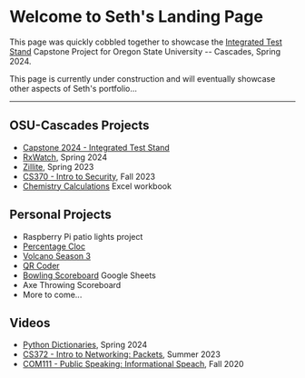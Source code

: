 # Welcome to Seth's Landing Page

This page was quickly cobbled together to showcase the 
[Integrated Test Stand](https://sweisss.github.io/osu-cascades/capstone-24/IntegratedTestStand.html)
Capstone Project for Oregon State University -- Cascades, Spring 2024.

This page is currently under construction and will eventually showcase other aspects of Seth's portfolio...

----

## OSU-Cascades Projects
* [Capstone 2024 - Integrated Test Stand](https://sweisss.github.io/osu-cascades/capstone-24/IntegratedTestStand.html)
* [RxWatch](https://github.com/sweisss/RxWatch), Spring 2024
* [Zillite](https://github.com/sweisss/Zillite), Spring 2023
* [CS370 - Intro to Security](https://github.com/sweisss/CS370-Intro_to_Security), Fall 2023
* [Chemistry Calculations](./projects/ChemistryCalculations.xlsx) Excel workbook

## Personal Projects
* Raspberry Pi patio lights project
* [Percentage Cloc](https://github.com/sweisss/percent-clock-gui)
* [Volcano Season 3](https://github.com/sweisss/VolcanoSeason3)
* [QR Coder](https://github.com/sweisss/QR_Coder)
* [Bowling Scoreboard](https://docs.google.com/spreadsheets/d/1T2dHcvSfGK9w3xW4Mf51phTdxzOd0TZNsUDxLNJYssI/edit?usp=sharing) Google Sheets
* Axe Throwing Scoreboard
* More to come...

## Videos
* [Python Dictionaries](https://youtu.be/-SqWVBQvj-w), Spring 2024
* [CS372 - Intro to Networking: Packets](https://youtu.be/ZB5TZAU-Dq4), Summer 2023
* [COM111 - Public Speaking: Informational Speach](https://youtu.be/dyawWzhf51A), Fall 2020
